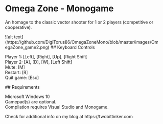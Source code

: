 # Omega Zone - Monogame
<p>
An homage to the classic vector shooter for 1 or 2 players (competitive or cooperative).  
</p>
![alt text](https://github.com/DigiTorus86/OmegaZoneMono/blob/master/images/OmegaZone_game2.png)
## Keyboard Controls
<p>
Player 1:  [Left], [Right], [Up], [Right Shift]<br>
Player 2:  [A],    [D],     [W],   [Left Shift]<br>
Mute:      [M]<br>
Restart:   [R]<br>
Quit game: [Esc]<br>
</p>
## Requirements
<p>
Microsoft Windows 10<br>
Gamepad(s) are optional.<br>
Compilation requires Visual Studio and Monogame.<br>
</p>
<p>
Check for additional info on my blog at https://twobittinker.com<br> 
</p>




